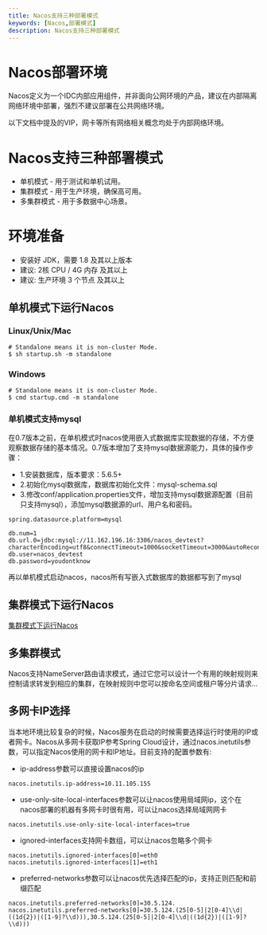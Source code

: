 ```yaml
---
title: Nacos支持三种部署模式
keywords: [Nacos,部署模式]
description: Nacos支持三种部署模式
---
```


# Nacos部署环境

Nacos定义为一个IDC内部应用组件，并非面向公网环境的产品，建议在内部隔离网络环境中部署，强烈不建议部署在公共网络环境。

以下文档中提及的VIP，网卡等所有网络相关概念均处于内部网络环境。

# Nacos支持三种部署模式

* 单机模式 - 用于测试和单机试用。
* 集群模式 - 用于生产环境，确保高可用。
* 多集群模式 - 用于多数据中心场景。

# 环境准备

- 安装好 JDK，需要 1.8 及其以上版本
- 建议: 2核 CPU / 4G 内存 及其以上
- 建议: 生产环境 3 个节点 及其以上

## 单机模式下运行Nacos

### Linux/Unix/Mac

```shell
# Standalone means it is non-cluster Mode.
$ sh startup.sh -m standalone
```

### Windows

```shell
# Standalone means it is non-cluster Mode.
$ cmd startup.cmd -m standalone
```

### 单机模式支持mysql

在0.7版本之前，在单机模式时nacos使用嵌入式数据库实现数据的存储，不方便观察数据存储的基本情况。0.7版本增加了支持mysql数据源能力，具体的操作步骤：

- 1.安装数据库，版本要求：5.6.5+
- 2.初始化mysql数据库，数据库初始化文件：mysql-schema.sql
- 3.修改conf/application.properties文件，增加支持mysql数据源配置（目前只支持mysql），添加mysql数据源的url、用户名和密码。

```
spring.datasource.platform=mysql

db.num=1
db.url.0=jdbc:mysql://11.162.196.16:3306/nacos_devtest?characterEncoding=utf8&connectTimeout=1000&socketTimeout=3000&autoReconnect=true
db.user=nacos_devtest
db.password=youdontknow
```

再以单机模式启动nacos，nacos所有写嵌入式数据库的数据都写到了mysql

## 集群模式下运行Nacos

[集群模式下运行Nacos](https://nacos.io/zh-cn/docs/cluster-mode-quick-start.html)

## 多集群模式

Nacos支持NameServer路由请求模式，通过它您可以设计一个有用的映射规则来控制请求转发到相应的集群，在映射规则中您可以按命名空间或租户等分片请求...

## 多网卡IP选择

当本地环境比较复杂的时候，Nacos服务在启动的时候需要选择运行时使用的IP或者网卡。Nacos从多网卡获取IP参考Spring
Cloud设计，通过nacos.inetutils参数，可以指定Nacos使用的网卡和IP地址。目前支持的配置参数有:

- ip-address参数可以直接设置nacos的ip

```
nacos.inetutils.ip-address=10.11.105.155
```

- use-only-site-local-interfaces参数可以让nacos使用局域网ip，这个在nacos部署的机器有多网卡时很有用，可以让nacos选择局域网网卡

```
nacos.inetutils.use-only-site-local-interfaces=true
```

- ignored-interfaces支持网卡数组，可以让nacos忽略多个网卡

```
nacos.inetutils.ignored-interfaces[0]=eth0
nacos.inetutils.ignored-interfaces[1]=eth1
```

- preferred-networks参数可以让nacos优先选择匹配的ip，支持正则匹配和前缀匹配

```
nacos.inetutils.preferred-networks[0]=30.5.124.
nacos.inetutils.preferred-networks[0]=30.5.124.(25[0-5]|2[0-4]\\d|((1d{2})|([1-9]?\\d))),30.5.124.(25[0-5]|2[0-4]\\d|((1d{2})|([1-9]?\\d)))
```
